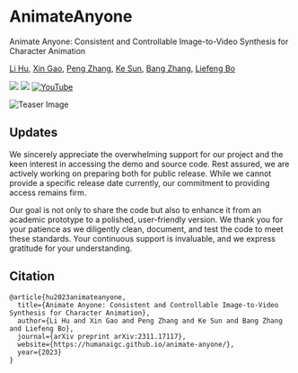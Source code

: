 # AnimateAnyone
Animate Anyone: Consistent and Controllable Image-to-Video Synthesis for Character Animation

[Li Hu](https://scholar.google.com/citations?view_op=list_works&hl=zh-CN&user=Arz3iGUAAAAJ&gmla=AJsN-F72u4R_vwVl2Jc0Sy_qIYuSwExx8ilpfrd-w5Yfi5FYFP_WhbJtHbAK_c5w-3KNBgTRjWiTvEFLtJSV5ryd1JuNVQdMVDMuSJS5dfn7NWbZQQpGGyyxlrfoq6cv6S_23QTSUWWY), 
[Xin Gao](https://scholar.google.com/citations?user=cze1sXQAAAAJ&hl=en), 
[Peng Zhang](https://scholar.google.com/citations?user=QTgxKmkAAAAJ&hl=zh-CN),
[Ke Sun](https://dblp.org/pid/69/476-9.html), 
[Bang Zhang](https://dblp.org/pid/11/4046.html),
[Liefeng Bo](https://scholar.google.com/citations?user=FJwtMf0AAAAJ&hl=zh-CN)

<a href='https://humanaigc.github.io/animate-anyone/'><img src='https://img.shields.io/badge/Project-Page-Green'></a> <a href='https://arxiv.org/pdf/2311.17117.pdf'><img src='https://img.shields.io/badge/Paper-Arxiv-red'></a> [![YouTube](https://badges.aleen42.com/src/youtube.svg)](https://www.youtube.com/watch?v=8PCn5hLKNu4)

![Teaser Image](docs/video_t1.png "Teaser")

## Updates
We sincerely appreciate the overwhelming support for our project and the keen interest in accessing the demo and source code. Rest assured, we are actively working on preparing both for public release. While we cannot provide a specific release date currently, our commitment to providing access remains firm.

Our goal is not only to share the code but also to enhance it from an academic prototype to a polished, user-friendly version. We thank you for your patience as we diligently clean, document, and test the code to meet these standards. Your continuous support is invaluable, and we express gratitude for your understanding.
## Citation	

```
@article{hu2023animateanyone,
  title={Animate Anyone: Consistent and Controllable Image-to-Video Synthesis for Character Animation},
  author={Li Hu and Xin Gao and Peng Zhang and Ke Sun and Bang Zhang and Liefeng Bo},
  journal={arXiv preprint arXiv:2311.17117},
  website={https://humanaigc.github.io/animate-anyone/},
  year={2023}
}
```
